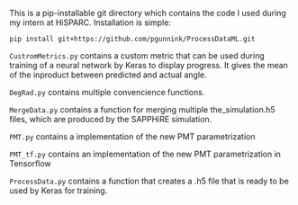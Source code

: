 This is a pip-installable git directory which contains the code I used during my intern at HiSPARC. Installation is simple:

```
pip install git+https://github.com/pgunnink/ProcessDataML.git
```

`CustromMetrics.py` contains a custom metric that can be used during training of a neural network by Keras to display progress. It gives the mean of the inproduct between predicted and actual angle.

`DegRad.py` contains multiple convencience functions.

`MergeData.py` contains a function for merging multiple the_simulation.h5 files, which are produced by the SAPPHiRE simulation.

`PMT.py` contains a implementation of the new PMT parametrization

`PMT_tf.py` contains an implementation of the new PMT parametrization in Tensorflow

`ProcessData.py` contains a function that creates a .h5 file that is ready to be used by Keras for training.

